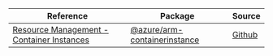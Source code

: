 | Reference | Package | Source |
|---|---|---|
|[Resource Management - Container Instances](arm-containerinstance-readme)|[@azure/arm-containerinstance](https://www.npmjs.com/package/@azure/arm-containerinstance)|[Github](https://github.com/Azure/azure-sdk-for-js/blob/main/sdk/containerinstance/arm-containerinstance)|
